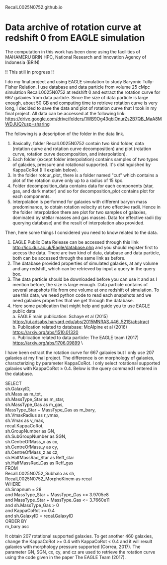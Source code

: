 RecalL0025N0752.github.io
# Data archive of rotation curve at redshift 0 from EAGLE simulation

The computation in this work has been done using the facilities of MAHAMERU BRIN HPC, National Research and Innovation Agency of Indonesia (BRIN)

!! This still in progress !!

I do my final project and using EAGLE simulation to study Baryonic Tully-Fisher Relation. I use database and data particle from volume 25 cMpc simulation RecalL0025N0752 at redshift 0 and extract the rotation curve for 667 galaxies from data particle. Since the size of data particle is large enough, about 50 GB and computing time to retrieve rotation curve is very long, I decided to save the data and plot of rotation curve that I took in my final project. All data can be accessed at the following link: https://drive.google.com/drive/folders/1WB9Og43qbiOnurZs2B7QB_MaA8MWDJUQ?usp=sharing

The following is a description of the folder in the data link.
1. Basically, folder RecalL0025N0752 contain two kind folder, data (rotation curve and rotation curve decomposition) and plot (rotation curve, rotation curve decomposition, and interpolation).
2. Each folder (except folder interpolation) contains samples of two types of galaxies, pressure and rotational supported. It's distinguished by KappaCoRot (I'll explain below).
3. In the folder rotcur_plot, there is a folder named "cut" which contains a plot of the rotation curve only up to a radius of 15 kpc.
4. Folder decomposition_data contains data for each components (star, gas, and dark matter) and so for decomposition_plot contains plot for each components.
5. Interpolation is performed for galaxies with different baryon mass predominance, to obtain rotation velocity at two effective radii. Hence in the folder interpolation there are plot for two samples of galaxies, dominated by stellar masses and gas masses. Data for effective radii (by querying database) and the result of interpolation also provided.

Then, here some things I considered you need to know related to the data.
1. EAGLE Public Data Release can be accessed through this link http://icc.dur.ac.uk/Eagle/database.php and you should register first to access the data. There are two kind of data, database and data particle, both can be accessed through the same link as before.
2. The database provided properties of simulated galaxies, at any volume and any redshift, which can be retrieved by input a query in the query box.
3. The data particle should be downloaded before you can use it and as I mention before, the size is large enough. Data particle contains of several snapshots file from one volume at one redshift of simulation. To use this data, we need python code to read each snapshots and we need galaxies properties that we get through the database.
4. Here some publication that might help and guide you to use EAGLE public data \
   a. EAGLE main publication: Schaye et al (2015) \
      https://ui.adsabs.harvard.edu/abs/2015MNRAS.446..521S/abstract \
   b. Publication related to database: McAlpine et al (2016) \
      https://arxiv.org/abs/1510.01320 \
   c. Publication related to data particle: The EAGLE team (2017) \
      https://arxiv.org/abs/1706.09899 \
   
I have been extract the rotation curve for 667 galaxies but I only use 207 galaxies at my final project. The difference is on morphology of galaxies, characterizing by parameter KappaCoRot. I only select rotational supported galaxies with KappaCoRot $\geq$ 0.4. Below is the query command I entered in the database.

SELECT \
     sh.GalaxyID, \
     sh.Mass as m_tot, \
     sh.MassType_Star as m_star, \
     sh.MassType_Gas as m_gas, \
     MassType_Star + MassType_Gas as m_bary, \
     sh.VmaxRadius as r_vmax, \
     sh.Vmax as v_max, \
     recal.KappaCoRot, \
     sh.GroupNumber as GN, \
     sh.SubGroupNumber as SGN, \
     sh.CentreOfMass_x as cx, \
     sh.CentreOfMass_y as cy, \
     sh.CentreOfMass_z as cz, \
     sh.HalfMassRad_Star as Reff_star \
     sh.HalfMassRad_Gas as Reff_gas \
FROM \
     RecalL0025N0752_Subhalo as sh, \
     RecalL0025N0752_MorphoKinem as recal \
WHERE \
     sh.Snapnum = 28 \
     and MassType_Star + MassType_Gas >= 3.9705e8 \
     and MassType_Star + MassType_Gas <= 3.7660e11 \
     and sh.MassType_Gas > 0 \
     and KappaCoRot >= 0.4 \
     and sh.GalaxyID = recal.GalaxyID \
ORDER BY \
     m_bary asc

It obtain 207 rotational supported galaxies. To get another 460 galaxies, change the KappaCoRot >= 0.4 with KappaCoRot < 0.4 and it will result galaxies with morphology pressure supported (Correa, 2017). The parameter GN, SGN, cx, cy, and cz are used to retrieve the rotation curve using the code given in the paper The EAGLE Team (2017).
